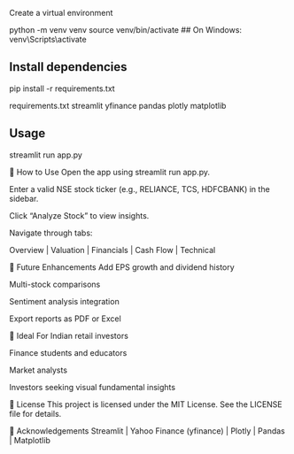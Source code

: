 

Create a virtual environment

python -m venv venv
source venv/bin/activate  ## On Windows: venv\Scripts\activate

## Install dependencies
pip install -r requirements.txt

requirements.txt
streamlit
yfinance
pandas
plotly
matplotlib

## Usage
streamlit run app.py


🧠 How to Use
Open the app using streamlit run app.py.

Enter a valid NSE stock ticker (e.g., RELIANCE, TCS, HDFCBANK) in the sidebar.

Click “Analyze Stock” to view insights.

Navigate through tabs:

Overview | Valuation | Financials | Cash Flow | Technical

📌 Future Enhancements
Add EPS growth and dividend history

Multi-stock comparisons

Sentiment analysis integration

Export reports as PDF or Excel

🙋 Ideal For
Indian retail investors

Finance students and educators

Market analysts

Investors seeking visual fundamental insights

📜 License
This project is licensed under the MIT License. See the LICENSE file for details.

🙌 Acknowledgements
Streamlit | Yahoo Finance (yfinance) | Plotly | Pandas | Matplotlib





